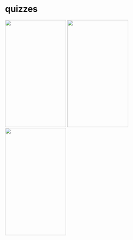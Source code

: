 # quizzes
 
<img src="https://user-images.githubusercontent.com/15935347/62552860-9ce9eb80-b86e-11e9-97c3-37c94331f230.png)"  width="200" height="350" />    <img src="https://user-images.githubusercontent.com/15935347/62552859-9c515500-b86e-11e9-82d7-7720be33c331.png"  width="200" height="350" />
<img src="https://user-images.githubusercontent.com/15935347/62552857-9bb8be80-b86e-11e9-8ec1-08b626b777aa.png"  width="200" height="350" />
